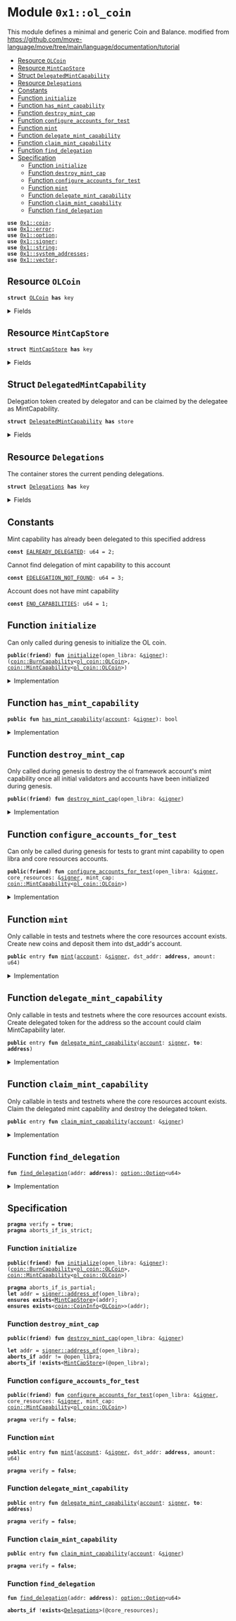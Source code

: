 
<a name="0x1_ol_coin"></a>

# Module `0x1::ol_coin`

This module defines a minimal and generic Coin and Balance.
modified from https://github.com/move-language/move/tree/main/language/documentation/tutorial


-  [Resource `OLCoin`](#0x1_ol_coin_OLCoin)
-  [Resource `MintCapStore`](#0x1_ol_coin_MintCapStore)
-  [Struct `DelegatedMintCapability`](#0x1_ol_coin_DelegatedMintCapability)
-  [Resource `Delegations`](#0x1_ol_coin_Delegations)
-  [Constants](#@Constants_0)
-  [Function `initialize`](#0x1_ol_coin_initialize)
-  [Function `has_mint_capability`](#0x1_ol_coin_has_mint_capability)
-  [Function `destroy_mint_cap`](#0x1_ol_coin_destroy_mint_cap)
-  [Function `configure_accounts_for_test`](#0x1_ol_coin_configure_accounts_for_test)
-  [Function `mint`](#0x1_ol_coin_mint)
-  [Function `delegate_mint_capability`](#0x1_ol_coin_delegate_mint_capability)
-  [Function `claim_mint_capability`](#0x1_ol_coin_claim_mint_capability)
-  [Function `find_delegation`](#0x1_ol_coin_find_delegation)
-  [Specification](#@Specification_1)
    -  [Function `initialize`](#@Specification_1_initialize)
    -  [Function `destroy_mint_cap`](#@Specification_1_destroy_mint_cap)
    -  [Function `configure_accounts_for_test`](#@Specification_1_configure_accounts_for_test)
    -  [Function `mint`](#@Specification_1_mint)
    -  [Function `delegate_mint_capability`](#@Specification_1_delegate_mint_capability)
    -  [Function `claim_mint_capability`](#@Specification_1_claim_mint_capability)
    -  [Function `find_delegation`](#@Specification_1_find_delegation)


<pre><code><b>use</b> <a href="coin.md#0x1_coin">0x1::coin</a>;
<b>use</b> <a href="../../std/doc/error.md#0x1_error">0x1::error</a>;
<b>use</b> <a href="../../std/doc/option.md#0x1_option">0x1::option</a>;
<b>use</b> <a href="../../std/doc/signer.md#0x1_signer">0x1::signer</a>;
<b>use</b> <a href="../../std/doc/string.md#0x1_string">0x1::string</a>;
<b>use</b> <a href="system_addresses.md#0x1_system_addresses">0x1::system_addresses</a>;
<b>use</b> <a href="../../std/doc/vector.md#0x1_vector">0x1::vector</a>;
</code></pre>



<a name="0x1_ol_coin_OLCoin"></a>

## Resource `OLCoin`



<pre><code><b>struct</b> <a href="ol_coin.md#0x1_ol_coin_OLCoin">OLCoin</a> <b>has</b> key
</code></pre>



<details>
<summary>Fields</summary>


<dl>
<dt>
<code>dummy_field: bool</code>
</dt>
<dd>

</dd>
</dl>


</details>

<a name="0x1_ol_coin_MintCapStore"></a>

## Resource `MintCapStore`



<pre><code><b>struct</b> <a href="ol_coin.md#0x1_ol_coin_MintCapStore">MintCapStore</a> <b>has</b> key
</code></pre>



<details>
<summary>Fields</summary>


<dl>
<dt>
<code>mint_cap: <a href="coin.md#0x1_coin_MintCapability">coin::MintCapability</a>&lt;<a href="ol_coin.md#0x1_ol_coin_OLCoin">ol_coin::OLCoin</a>&gt;</code>
</dt>
<dd>

</dd>
</dl>


</details>

<a name="0x1_ol_coin_DelegatedMintCapability"></a>

## Struct `DelegatedMintCapability`

Delegation token created by delegator and can be claimed by the delegatee as MintCapability.


<pre><code><b>struct</b> <a href="ol_coin.md#0x1_ol_coin_DelegatedMintCapability">DelegatedMintCapability</a> <b>has</b> store
</code></pre>



<details>
<summary>Fields</summary>


<dl>
<dt>
<code><b>to</b>: <b>address</b></code>
</dt>
<dd>

</dd>
</dl>


</details>

<a name="0x1_ol_coin_Delegations"></a>

## Resource `Delegations`

The container stores the current pending delegations.


<pre><code><b>struct</b> <a href="ol_coin.md#0x1_ol_coin_Delegations">Delegations</a> <b>has</b> key
</code></pre>



<details>
<summary>Fields</summary>


<dl>
<dt>
<code>inner: <a href="../../std/doc/vector.md#0x1_vector">vector</a>&lt;<a href="ol_coin.md#0x1_ol_coin_DelegatedMintCapability">ol_coin::DelegatedMintCapability</a>&gt;</code>
</dt>
<dd>

</dd>
</dl>


</details>

<a name="@Constants_0"></a>

## Constants


<a name="0x1_ol_coin_EALREADY_DELEGATED"></a>

Mint capability has already been delegated to this specified address


<pre><code><b>const</b> <a href="ol_coin.md#0x1_ol_coin_EALREADY_DELEGATED">EALREADY_DELEGATED</a>: u64 = 2;
</code></pre>



<a name="0x1_ol_coin_EDELEGATION_NOT_FOUND"></a>

Cannot find delegation of mint capability to this account


<pre><code><b>const</b> <a href="ol_coin.md#0x1_ol_coin_EDELEGATION_NOT_FOUND">EDELEGATION_NOT_FOUND</a>: u64 = 3;
</code></pre>



<a name="0x1_ol_coin_ENO_CAPABILITIES"></a>

Account does not have mint capability


<pre><code><b>const</b> <a href="ol_coin.md#0x1_ol_coin_ENO_CAPABILITIES">ENO_CAPABILITIES</a>: u64 = 1;
</code></pre>



<a name="0x1_ol_coin_initialize"></a>

## Function `initialize`

Can only called during genesis to initialize the OL coin.


<pre><code><b>public</b>(<b>friend</b>) <b>fun</b> <a href="ol_coin.md#0x1_ol_coin_initialize">initialize</a>(open_libra: &<a href="../../std/doc/signer.md#0x1_signer">signer</a>): (<a href="coin.md#0x1_coin_BurnCapability">coin::BurnCapability</a>&lt;<a href="ol_coin.md#0x1_ol_coin_OLCoin">ol_coin::OLCoin</a>&gt;, <a href="coin.md#0x1_coin_MintCapability">coin::MintCapability</a>&lt;<a href="ol_coin.md#0x1_ol_coin_OLCoin">ol_coin::OLCoin</a>&gt;)
</code></pre>



<details>
<summary>Implementation</summary>


<pre><code><b>public</b>(<b>friend</b>) <b>fun</b> <a href="ol_coin.md#0x1_ol_coin_initialize">initialize</a>(open_libra: &<a href="../../std/doc/signer.md#0x1_signer">signer</a>): (BurnCapability&lt;<a href="ol_coin.md#0x1_ol_coin_OLCoin">OLCoin</a>&gt;, MintCapability&lt;<a href="ol_coin.md#0x1_ol_coin_OLCoin">OLCoin</a>&gt;) {
    <a href="system_addresses.md#0x1_system_addresses_assert_open_libra">system_addresses::assert_open_libra</a>(open_libra);

    <b>let</b> (burn_cap, freeze_cap, mint_cap) = <a href="coin.md#0x1_coin_initialize_with_parallelizable_supply">coin::initialize_with_parallelizable_supply</a>&lt;<a href="ol_coin.md#0x1_ol_coin_OLCoin">OLCoin</a>&gt;(
        open_libra,
        <a href="../../std/doc/string.md#0x1_string_utf8">string::utf8</a>(b"OpenLibraCoin"),
        <a href="../../std/doc/string.md#0x1_string_utf8">string::utf8</a>(b"OL"),
        8, /* decimals */
        <b>true</b>, /* monitor_supply */
    );

    // OL framework needs mint cap <b>to</b> mint coins <b>to</b> initial validators. This will be revoked once
	// the validators have been initialized.
    <b>move_to</b>(open_libra, <a href="ol_coin.md#0x1_ol_coin_MintCapStore">MintCapStore</a> { mint_cap });

    <a href="coin.md#0x1_coin_destroy_freeze_cap">coin::destroy_freeze_cap</a>(freeze_cap);
    (burn_cap, mint_cap)
}
</code></pre>



</details>

<a name="0x1_ol_coin_has_mint_capability"></a>

## Function `has_mint_capability`



<pre><code><b>public</b> <b>fun</b> <a href="ol_coin.md#0x1_ol_coin_has_mint_capability">has_mint_capability</a>(<a href="account.md#0x1_account">account</a>: &<a href="../../std/doc/signer.md#0x1_signer">signer</a>): bool
</code></pre>



<details>
<summary>Implementation</summary>


<pre><code><b>public</b> <b>fun</b> <a href="ol_coin.md#0x1_ol_coin_has_mint_capability">has_mint_capability</a>(<a href="account.md#0x1_account">account</a>: &<a href="../../std/doc/signer.md#0x1_signer">signer</a>): bool {
    <b>exists</b>&lt;<a href="ol_coin.md#0x1_ol_coin_MintCapStore">MintCapStore</a>&gt;(<a href="../../std/doc/signer.md#0x1_signer_address_of">signer::address_of</a>(<a href="account.md#0x1_account">account</a>))
}
</code></pre>



</details>

<a name="0x1_ol_coin_destroy_mint_cap"></a>

## Function `destroy_mint_cap`

Only called during genesis to destroy the ol framework account's mint capability once all
initial validators and accounts have been initialized during genesis.


<pre><code><b>public</b>(<b>friend</b>) <b>fun</b> <a href="ol_coin.md#0x1_ol_coin_destroy_mint_cap">destroy_mint_cap</a>(open_libra: &<a href="../../std/doc/signer.md#0x1_signer">signer</a>)
</code></pre>



<details>
<summary>Implementation</summary>


<pre><code><b>public</b>(<b>friend</b>) <b>fun</b> <a href="ol_coin.md#0x1_ol_coin_destroy_mint_cap">destroy_mint_cap</a>(open_libra: &<a href="../../std/doc/signer.md#0x1_signer">signer</a>) <b>acquires</b> <a href="ol_coin.md#0x1_ol_coin_MintCapStore">MintCapStore</a> {
    <a href="system_addresses.md#0x1_system_addresses_assert_open_libra">system_addresses::assert_open_libra</a>(open_libra);
    <b>let</b> <a href="ol_coin.md#0x1_ol_coin_MintCapStore">MintCapStore</a> { mint_cap } = <b>move_from</b>&lt;<a href="ol_coin.md#0x1_ol_coin_MintCapStore">MintCapStore</a>&gt;(@open_libra);
    <a href="coin.md#0x1_coin_destroy_mint_cap">coin::destroy_mint_cap</a>(mint_cap);
}
</code></pre>



</details>

<a name="0x1_ol_coin_configure_accounts_for_test"></a>

## Function `configure_accounts_for_test`

Can only be called during genesis for tests to grant mint capability to open libra and core
resources accounts.


<pre><code><b>public</b>(<b>friend</b>) <b>fun</b> <a href="ol_coin.md#0x1_ol_coin_configure_accounts_for_test">configure_accounts_for_test</a>(open_libra: &<a href="../../std/doc/signer.md#0x1_signer">signer</a>, core_resources: &<a href="../../std/doc/signer.md#0x1_signer">signer</a>, mint_cap: <a href="coin.md#0x1_coin_MintCapability">coin::MintCapability</a>&lt;<a href="ol_coin.md#0x1_ol_coin_OLCoin">ol_coin::OLCoin</a>&gt;)
</code></pre>



<details>
<summary>Implementation</summary>


<pre><code><b>public</b>(<b>friend</b>) <b>fun</b> <a href="ol_coin.md#0x1_ol_coin_configure_accounts_for_test">configure_accounts_for_test</a>(
    open_libra: &<a href="../../std/doc/signer.md#0x1_signer">signer</a>,
    core_resources: &<a href="../../std/doc/signer.md#0x1_signer">signer</a>,
    mint_cap: MintCapability&lt;<a href="ol_coin.md#0x1_ol_coin_OLCoin">OLCoin</a>&gt;,
) {
    <a href="system_addresses.md#0x1_system_addresses_assert_open_libra">system_addresses::assert_open_libra</a>(open_libra);

    // Mint the core resource <a href="account.md#0x1_account">account</a> <a href="ol_coin.md#0x1_ol_coin_OLCoin">OLCoin</a> for gas so it can execute system transactions.
    <a href="coin.md#0x1_coin_register">coin::register</a>&lt;<a href="ol_coin.md#0x1_ol_coin_OLCoin">OLCoin</a>&gt;(core_resources);
    <b>let</b> coins = <a href="coin.md#0x1_coin_mint">coin::mint</a>&lt;<a href="ol_coin.md#0x1_ol_coin_OLCoin">OLCoin</a>&gt;(
        18446744073709551615,
        &mint_cap,
    );
    <a href="coin.md#0x1_coin_deposit">coin::deposit</a>&lt;<a href="ol_coin.md#0x1_ol_coin_OLCoin">OLCoin</a>&gt;(<a href="../../std/doc/signer.md#0x1_signer_address_of">signer::address_of</a>(core_resources), coins);

    <b>move_to</b>(core_resources, <a href="ol_coin.md#0x1_ol_coin_MintCapStore">MintCapStore</a> { mint_cap });
    <b>move_to</b>(core_resources, <a href="ol_coin.md#0x1_ol_coin_Delegations">Delegations</a> { inner: <a href="../../std/doc/vector.md#0x1_vector_empty">vector::empty</a>() });
}
</code></pre>



</details>

<a name="0x1_ol_coin_mint"></a>

## Function `mint`

Only callable in tests and testnets where the core resources account exists.
Create new coins and deposit them into dst_addr's account.


<pre><code><b>public</b> entry <b>fun</b> <a href="ol_coin.md#0x1_ol_coin_mint">mint</a>(<a href="account.md#0x1_account">account</a>: &<a href="../../std/doc/signer.md#0x1_signer">signer</a>, dst_addr: <b>address</b>, amount: u64)
</code></pre>



<details>
<summary>Implementation</summary>


<pre><code><b>public</b> entry <b>fun</b> <a href="ol_coin.md#0x1_ol_coin_mint">mint</a>(
    <a href="account.md#0x1_account">account</a>: &<a href="../../std/doc/signer.md#0x1_signer">signer</a>,
    dst_addr: <b>address</b>,
    amount: u64,
) <b>acquires</b> <a href="ol_coin.md#0x1_ol_coin_MintCapStore">MintCapStore</a> {
    <b>let</b> account_addr = <a href="../../std/doc/signer.md#0x1_signer_address_of">signer::address_of</a>(<a href="account.md#0x1_account">account</a>);

    <b>assert</b>!(
        <b>exists</b>&lt;<a href="ol_coin.md#0x1_ol_coin_MintCapStore">MintCapStore</a>&gt;(account_addr),
        <a href="../../std/doc/error.md#0x1_error_not_found">error::not_found</a>(<a href="ol_coin.md#0x1_ol_coin_ENO_CAPABILITIES">ENO_CAPABILITIES</a>),
    );

    <b>let</b> mint_cap = &<b>borrow_global</b>&lt;<a href="ol_coin.md#0x1_ol_coin_MintCapStore">MintCapStore</a>&gt;(account_addr).mint_cap;
    <b>let</b> coins_minted = <a href="coin.md#0x1_coin_mint">coin::mint</a>&lt;<a href="ol_coin.md#0x1_ol_coin_OLCoin">OLCoin</a>&gt;(amount, mint_cap);
    <a href="coin.md#0x1_coin_deposit">coin::deposit</a>&lt;<a href="ol_coin.md#0x1_ol_coin_OLCoin">OLCoin</a>&gt;(dst_addr, coins_minted);
}
</code></pre>



</details>

<a name="0x1_ol_coin_delegate_mint_capability"></a>

## Function `delegate_mint_capability`

Only callable in tests and testnets where the core resources account exists.
Create delegated token for the address so the account could claim MintCapability later.


<pre><code><b>public</b> entry <b>fun</b> <a href="ol_coin.md#0x1_ol_coin_delegate_mint_capability">delegate_mint_capability</a>(<a href="account.md#0x1_account">account</a>: <a href="../../std/doc/signer.md#0x1_signer">signer</a>, <b>to</b>: <b>address</b>)
</code></pre>



<details>
<summary>Implementation</summary>


<pre><code><b>public</b> entry <b>fun</b> <a href="ol_coin.md#0x1_ol_coin_delegate_mint_capability">delegate_mint_capability</a>(<a href="account.md#0x1_account">account</a>: <a href="../../std/doc/signer.md#0x1_signer">signer</a>, <b>to</b>: <b>address</b>) <b>acquires</b> <a href="ol_coin.md#0x1_ol_coin_Delegations">Delegations</a> {
    <a href="system_addresses.md#0x1_system_addresses_assert_core_resource">system_addresses::assert_core_resource</a>(&<a href="account.md#0x1_account">account</a>);
    <b>let</b> delegations = &<b>mut</b> <b>borrow_global_mut</b>&lt;<a href="ol_coin.md#0x1_ol_coin_Delegations">Delegations</a>&gt;(@core_resources).inner;
    <b>let</b> i = 0;
    <b>while</b> (i &lt; <a href="../../std/doc/vector.md#0x1_vector_length">vector::length</a>(delegations)) {
        <b>let</b> element = <a href="../../std/doc/vector.md#0x1_vector_borrow">vector::borrow</a>(delegations, i);
        <b>assert</b>!(element.<b>to</b> != <b>to</b>, <a href="../../std/doc/error.md#0x1_error_invalid_argument">error::invalid_argument</a>(<a href="ol_coin.md#0x1_ol_coin_EALREADY_DELEGATED">EALREADY_DELEGATED</a>));
        i = i + 1;
    };
    <a href="../../std/doc/vector.md#0x1_vector_push_back">vector::push_back</a>(delegations, <a href="ol_coin.md#0x1_ol_coin_DelegatedMintCapability">DelegatedMintCapability</a> { <b>to</b> });
}
</code></pre>



</details>

<a name="0x1_ol_coin_claim_mint_capability"></a>

## Function `claim_mint_capability`

Only callable in tests and testnets where the core resources account exists.
Claim the delegated mint capability and destroy the delegated token.


<pre><code><b>public</b> entry <b>fun</b> <a href="ol_coin.md#0x1_ol_coin_claim_mint_capability">claim_mint_capability</a>(<a href="account.md#0x1_account">account</a>: &<a href="../../std/doc/signer.md#0x1_signer">signer</a>)
</code></pre>



<details>
<summary>Implementation</summary>


<pre><code><b>public</b> entry <b>fun</b> <a href="ol_coin.md#0x1_ol_coin_claim_mint_capability">claim_mint_capability</a>(<a href="account.md#0x1_account">account</a>: &<a href="../../std/doc/signer.md#0x1_signer">signer</a>) <b>acquires</b> <a href="ol_coin.md#0x1_ol_coin_Delegations">Delegations</a>, <a href="ol_coin.md#0x1_ol_coin_MintCapStore">MintCapStore</a> {
    <b>let</b> maybe_index = <a href="ol_coin.md#0x1_ol_coin_find_delegation">find_delegation</a>(<a href="../../std/doc/signer.md#0x1_signer_address_of">signer::address_of</a>(<a href="account.md#0x1_account">account</a>));
    <b>assert</b>!(<a href="../../std/doc/option.md#0x1_option_is_some">option::is_some</a>(&maybe_index), <a href="ol_coin.md#0x1_ol_coin_EDELEGATION_NOT_FOUND">EDELEGATION_NOT_FOUND</a>);
    <b>let</b> idx = *<a href="../../std/doc/option.md#0x1_option_borrow">option::borrow</a>(&maybe_index);
    <b>let</b> delegations = &<b>mut</b> <b>borrow_global_mut</b>&lt;<a href="ol_coin.md#0x1_ol_coin_Delegations">Delegations</a>&gt;(@core_resources).inner;
    <b>let</b> <a href="ol_coin.md#0x1_ol_coin_DelegatedMintCapability">DelegatedMintCapability</a> { <b>to</b>: _ } = <a href="../../std/doc/vector.md#0x1_vector_swap_remove">vector::swap_remove</a>(delegations, idx);

    // Make a <b>copy</b> of mint cap and give it <b>to</b> the specified <a href="account.md#0x1_account">account</a>.
    <b>let</b> mint_cap = <b>borrow_global</b>&lt;<a href="ol_coin.md#0x1_ol_coin_MintCapStore">MintCapStore</a>&gt;(@core_resources).mint_cap;
    <b>move_to</b>(<a href="account.md#0x1_account">account</a>, <a href="ol_coin.md#0x1_ol_coin_MintCapStore">MintCapStore</a> { mint_cap });
}
</code></pre>



</details>

<a name="0x1_ol_coin_find_delegation"></a>

## Function `find_delegation`



<pre><code><b>fun</b> <a href="ol_coin.md#0x1_ol_coin_find_delegation">find_delegation</a>(addr: <b>address</b>): <a href="../../std/doc/option.md#0x1_option_Option">option::Option</a>&lt;u64&gt;
</code></pre>



<details>
<summary>Implementation</summary>


<pre><code><b>fun</b> <a href="ol_coin.md#0x1_ol_coin_find_delegation">find_delegation</a>(addr: <b>address</b>): Option&lt;u64&gt; <b>acquires</b> <a href="ol_coin.md#0x1_ol_coin_Delegations">Delegations</a> {
    <b>let</b> delegations = &<b>borrow_global</b>&lt;<a href="ol_coin.md#0x1_ol_coin_Delegations">Delegations</a>&gt;(@core_resources).inner;
    <b>let</b> i = 0;
    <b>let</b> len = <a href="../../std/doc/vector.md#0x1_vector_length">vector::length</a>(delegations);
    <b>let</b> index = <a href="../../std/doc/option.md#0x1_option_none">option::none</a>();
    <b>while</b> (i &lt; len) {
        <b>let</b> element = <a href="../../std/doc/vector.md#0x1_vector_borrow">vector::borrow</a>(delegations, i);
        <b>if</b> (element.<b>to</b> == addr) {
            index = <a href="../../std/doc/option.md#0x1_option_some">option::some</a>(i);
            <b>break</b>
        };
        i = i + 1;
    };
    index
}
</code></pre>



</details>

<a name="@Specification_1"></a>

## Specification



<pre><code><b>pragma</b> verify = <b>true</b>;
<b>pragma</b> aborts_if_is_strict;
</code></pre>



<a name="@Specification_1_initialize"></a>

### Function `initialize`


<pre><code><b>public</b>(<b>friend</b>) <b>fun</b> <a href="ol_coin.md#0x1_ol_coin_initialize">initialize</a>(open_libra: &<a href="../../std/doc/signer.md#0x1_signer">signer</a>): (<a href="coin.md#0x1_coin_BurnCapability">coin::BurnCapability</a>&lt;<a href="ol_coin.md#0x1_ol_coin_OLCoin">ol_coin::OLCoin</a>&gt;, <a href="coin.md#0x1_coin_MintCapability">coin::MintCapability</a>&lt;<a href="ol_coin.md#0x1_ol_coin_OLCoin">ol_coin::OLCoin</a>&gt;)
</code></pre>




<pre><code><b>pragma</b> aborts_if_is_partial;
<b>let</b> addr = <a href="../../std/doc/signer.md#0x1_signer_address_of">signer::address_of</a>(open_libra);
<b>ensures</b> <b>exists</b>&lt;<a href="ol_coin.md#0x1_ol_coin_MintCapStore">MintCapStore</a>&gt;(addr);
<b>ensures</b> <b>exists</b>&lt;<a href="coin.md#0x1_coin_CoinInfo">coin::CoinInfo</a>&lt;<a href="ol_coin.md#0x1_ol_coin_OLCoin">OLCoin</a>&gt;&gt;(addr);
</code></pre>



<a name="@Specification_1_destroy_mint_cap"></a>

### Function `destroy_mint_cap`


<pre><code><b>public</b>(<b>friend</b>) <b>fun</b> <a href="ol_coin.md#0x1_ol_coin_destroy_mint_cap">destroy_mint_cap</a>(open_libra: &<a href="../../std/doc/signer.md#0x1_signer">signer</a>)
</code></pre>




<pre><code><b>let</b> addr = <a href="../../std/doc/signer.md#0x1_signer_address_of">signer::address_of</a>(open_libra);
<b>aborts_if</b> addr != @open_libra;
<b>aborts_if</b> !<b>exists</b>&lt;<a href="ol_coin.md#0x1_ol_coin_MintCapStore">MintCapStore</a>&gt;(@open_libra);
</code></pre>



<a name="@Specification_1_configure_accounts_for_test"></a>

### Function `configure_accounts_for_test`


<pre><code><b>public</b>(<b>friend</b>) <b>fun</b> <a href="ol_coin.md#0x1_ol_coin_configure_accounts_for_test">configure_accounts_for_test</a>(open_libra: &<a href="../../std/doc/signer.md#0x1_signer">signer</a>, core_resources: &<a href="../../std/doc/signer.md#0x1_signer">signer</a>, mint_cap: <a href="coin.md#0x1_coin_MintCapability">coin::MintCapability</a>&lt;<a href="ol_coin.md#0x1_ol_coin_OLCoin">ol_coin::OLCoin</a>&gt;)
</code></pre>




<pre><code><b>pragma</b> verify = <b>false</b>;
</code></pre>



<a name="@Specification_1_mint"></a>

### Function `mint`


<pre><code><b>public</b> entry <b>fun</b> <a href="ol_coin.md#0x1_ol_coin_mint">mint</a>(<a href="account.md#0x1_account">account</a>: &<a href="../../std/doc/signer.md#0x1_signer">signer</a>, dst_addr: <b>address</b>, amount: u64)
</code></pre>




<pre><code><b>pragma</b> verify = <b>false</b>;
</code></pre>



<a name="@Specification_1_delegate_mint_capability"></a>

### Function `delegate_mint_capability`


<pre><code><b>public</b> entry <b>fun</b> <a href="ol_coin.md#0x1_ol_coin_delegate_mint_capability">delegate_mint_capability</a>(<a href="account.md#0x1_account">account</a>: <a href="../../std/doc/signer.md#0x1_signer">signer</a>, <b>to</b>: <b>address</b>)
</code></pre>




<pre><code><b>pragma</b> verify = <b>false</b>;
</code></pre>



<a name="@Specification_1_claim_mint_capability"></a>

### Function `claim_mint_capability`


<pre><code><b>public</b> entry <b>fun</b> <a href="ol_coin.md#0x1_ol_coin_claim_mint_capability">claim_mint_capability</a>(<a href="account.md#0x1_account">account</a>: &<a href="../../std/doc/signer.md#0x1_signer">signer</a>)
</code></pre>




<pre><code><b>pragma</b> verify = <b>false</b>;
</code></pre>



<a name="@Specification_1_find_delegation"></a>

### Function `find_delegation`


<pre><code><b>fun</b> <a href="ol_coin.md#0x1_ol_coin_find_delegation">find_delegation</a>(addr: <b>address</b>): <a href="../../std/doc/option.md#0x1_option_Option">option::Option</a>&lt;u64&gt;
</code></pre>




<pre><code><b>aborts_if</b> !<b>exists</b>&lt;<a href="ol_coin.md#0x1_ol_coin_Delegations">Delegations</a>&gt;(@core_resources);
</code></pre>


[move-book]: https://move-language.github.io/move/introduction.html
